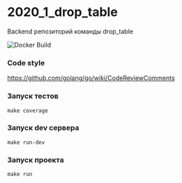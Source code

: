 # 2020_1_drop_table
Backend репозиторий команды drop_table

![Docker Build](https://github.com/go-park-mail-ru/2020_1_drop_table/workflows/Docker%20Build/badge.svg)

### Code style
https://github.com/golang/go/wiki/CodeReviewComments

### Запуск тестов

```
make coverage
```

### Запуск dev сервера
```
make run-dev
```


### Запуск проекта 

```
make run
```


